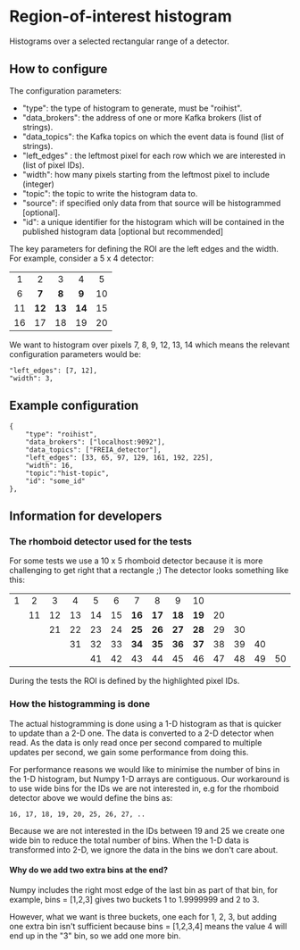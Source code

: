 # Region-of-interest histogram

Histograms over a selected rectangular range of a detector.

## How to configure
The configuration parameters:
- "type": the type of histogram to generate, must be "roihist".
- "data_brokers": the address of one or more Kafka brokers (list of strings).
- "data_topics": the Kafka topics on which the event data is found (list of strings).
- "left_edges" : the leftmost pixel for each row which we are interested in (list of pixel IDs).
- "width": how many pixels starting from the leftmost pixel to include (integer)
- "topic": the topic to write the histogram data to.
- "source": if specified only data from that source will be histogrammed [optional].
- "id": a unique identifier for the histogram which will be contained in the published histogram data [optional but recommended]

The key parameters for defining the ROI are the left edges and the width.
For example, consider a 5 x 4 detector:

| | | | | |
|:---:| :---: | :---:| :---: |:---: |
|1|2|3|4|5|
|6|**7**|**8**|**9**|10|
|11|**12**|**13**|**14**|15|
|16|17|18|19|20|

We want to histogram over pixels 7, 8, 9, 12, 13, 14 which means the relevant configuration parameters
would be:
```
"left_edges": [7, 12],
"width": 3,          
```
## Example configuration
```
{
    "type": "roihist",
    "data_brokers": ["localhost:9092"],
    "data_topics": ["FREIA_detector"],
    "left_edges": [33, 65, 97, 129, 161, 192, 225],
    "width": 16,
    "topic":"hist-topic",
    "id": "some_id"
},
```

## Information for developers
### The rhomboid detector used for the tests
For some tests we use a 10 x 5 rhomboid detector because it is more challenging to get right that a rectangle ;)
The detector looks something like this:

| | | | | | | | | | | | | | |
|:---:| :---: | :---:| :---: | :---: | :---: | :---: | :---: | :---: | :---: | :---: | :---: | :---: | :---: |
|1|2|3|4|5|6|7|8|9|10
| |11|12|13|14|15|**16**|**17**|**18**|**19**|20
| | |21|22|23|24|**25**|**26**|**27**|**28**|29|30
| | | |31|32|33|**34**|**35**|**36**|**37**|38|39|40
| | | | |41|42|43|44|45|46|47|48|49|50

During the tests the ROI is defined by the highlighted pixel IDs.

### How the histogramming is done
The actual histogramming is done using a 1-D histogram as that is quicker to update than a 2-D one.
The data is converted to a 2-D detector when read. As the data is only read once per second compared to multiple updates per second,
we gain some performance from doing this.

For performance reasons we would like to minimise the number of bins in the 1-D histogram, but Numpy 1-D arrays are contiguous.
Our workaround is to use wide bins for the IDs we are not interested in, e.g for the rhomboid detector above we would define the bins as:
```
16, 17, 18, 19, 20, 25, 26, 27, ..
```
Because we are not interested in the IDs between 19 and 25 we create one wide bin to reduce the total number of bins.
When the 1-D data is transformed into 2-D, we ignore the data in the bins we don't care about.

#### Why do we add two extra bins at the end?
Numpy includes the right most edge of the last bin as part of that bin,
for example, bins = [1,2,3] gives two buckets 1 to 1.9999999 and 2 to 3.

However, what we want is three buckets, one each for 1, 2, 3, but adding one extra bin isn't sufficient because
bins = [1,2,3,4] means the value 4 will end up in the "3" bin, so we add one more bin.
